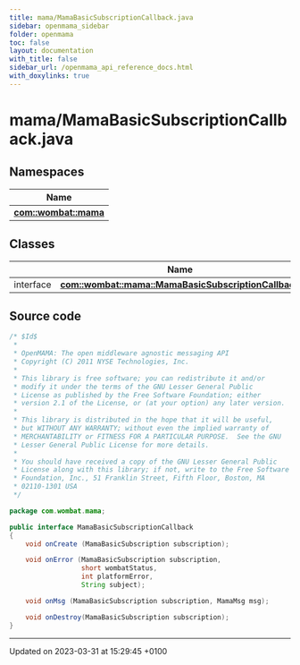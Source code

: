 ```yaml
---
title: mama/MamaBasicSubscriptionCallback.java
sidebar: openmama_sidebar
folder: openmama
toc: false
layout: documentation
with_title: false
sidebar_url: /openmama_api_reference_docs.html
with_doxylinks: true
---
```


# mama/MamaBasicSubscriptionCallback.java



## Namespaces

| Name           |
| -------------- |
| **[com::wombat::mama](namespacecom_1_1wombat_1_1mama.html)**  |

## Classes

|                | Name           |
| -------------- | -------------- |
| interface | **[com::wombat::mama::MamaBasicSubscriptionCallback](interfacecom_1_1wombat_1_1mama_1_1MamaBasicSubscriptionCallback.html)**  |




## Source code

```java
/* $Id$
 *
 * OpenMAMA: The open middleware agnostic messaging API
 * Copyright (C) 2011 NYSE Technologies, Inc.
 *
 * This library is free software; you can redistribute it and/or
 * modify it under the terms of the GNU Lesser General Public
 * License as published by the Free Software Foundation; either
 * version 2.1 of the License, or (at your option) any later version.
 *
 * This library is distributed in the hope that it will be useful,
 * but WITHOUT ANY WARRANTY; without even the implied warranty of
 * MERCHANTABILITY or FITNESS FOR A PARTICULAR PURPOSE.  See the GNU
 * Lesser General Public License for more details.
 *
 * You should have received a copy of the GNU Lesser General Public
 * License along with this library; if not, write to the Free Software
 * Foundation, Inc., 51 Franklin Street, Fifth Floor, Boston, MA
 * 02110-1301 USA
 */

package com.wombat.mama;

public interface MamaBasicSubscriptionCallback
{
    void onCreate (MamaBasicSubscription subscription);

    void onError (MamaBasicSubscription subscription,
                  short wombatStatus,
                  int platformError,
                  String subject);

    void onMsg (MamaBasicSubscription subscription, MamaMsg msg);

    void onDestroy(MamaBasicSubscription subscription);
}
```


-------------------------------

Updated on 2023-03-31 at 15:29:45 +0100
